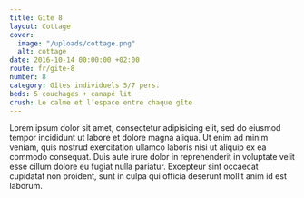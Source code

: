 ```yaml
---
title: Gite 8
layout: Cottage
cover:
  image: "/uploads/cottage.png"
  alt: cottage
date: 2016-10-14 00:00:00 +02:00
route: fr/gite-8
number: 8
category: Gîtes individuels 5/7 pers.
beds: 5 couchages + canapé lit
crush: Le calme et l’espace entre chaque gîte
---
```


Lorem ipsum dolor sit amet, consectetur adipisicing elit, sed do eiusmod tempor incididunt ut labore et dolore magna aliqua. Ut enim ad minim veniam, quis nostrud exercitation ullamco laboris nisi ut aliquip ex ea commodo consequat. Duis aute irure dolor in reprehenderit in voluptate velit esse cillum dolore eu fugiat nulla pariatur. Excepteur sint occaecat cupidatat non proident, sunt in culpa qui officia deserunt mollit anim id est laborum.
